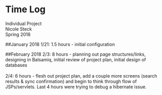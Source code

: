 # Time Log
Individual Project
<br />Nicole Steck 
<br />Spring 2018


##January 2018
1/21: 1.5 hours - initial configuration

##February 2018
2/3: 8 hours - planning out page structures/links, designing in Balsamiq, 
initial review of project plan, initial design of databases
<br ><br />2/4: 6 hours - flesh out project plan, add a couple more screens 
(search results & sync confirmation) and begin to think through flow of JSPs/servlets. Last 4 hours were trying to debug 
a hibernate issue.